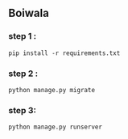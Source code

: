 ## Boiwala 

### step 1 :
    pip install -r requirements.txt
### step 2 :
    python manage.py migrate

### step 3:
    python manage.py runserver 
